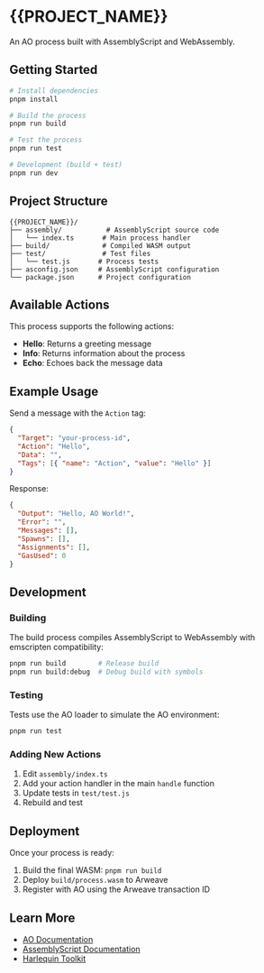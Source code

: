 # {{PROJECT_NAME}}

An AO process built with AssemblyScript and WebAssembly.

## Getting Started

```bash
# Install dependencies
pnpm install

# Build the process
pnpm run build

# Test the process
pnpm run test

# Development (build + test)
pnpm run dev
```

## Project Structure

```
{{PROJECT_NAME}}/
├── assembly/           # AssemblyScript source code
│   └── index.ts       # Main process handler
├── build/             # Compiled WASM output
├── test/              # Test files
│   └── test.js       # Process tests
├── asconfig.json     # AssemblyScript configuration
└── package.json      # Project configuration
```

## Available Actions

This process supports the following actions:

- **Hello**: Returns a greeting message
- **Info**: Returns information about the process
- **Echo**: Echoes back the message data

## Example Usage

Send a message with the `Action` tag:

```json
{
  "Target": "your-process-id",
  "Action": "Hello",
  "Data": "",
  "Tags": [{ "name": "Action", "value": "Hello" }]
}
```

Response:

```json
{
  "Output": "Hello, AO World!",
  "Error": "",
  "Messages": [],
  "Spawns": [],
  "Assignments": [],
  "GasUsed": 0
}
```

## Development

### Building

The build process compiles AssemblyScript to WebAssembly with emscripten compatibility:

```bash
pnpm run build        # Release build
pnpm run build:debug  # Debug build with symbols
```

### Testing

Tests use the AO loader to simulate the AO environment:

```bash
pnpm run test
```

### Adding New Actions

1. Edit `assembly/index.ts`
2. Add your action handler in the main `handle` function
3. Update tests in `test/test.js`
4. Rebuild and test

## Deployment

Once your process is ready:

1. Build the final WASM: `pnpm run build`
2. Deploy `build/process.wasm` to Arweave
3. Register with AO using the Arweave transaction ID

## Learn More

- [AO Documentation](https://ao.arweave.dev/)
- [AssemblyScript Documentation](https://www.assemblyscript.org/)
- [Harlequin Toolkit](https://github.com/the-permaweb-harlequin/harlequin-toolkit)
